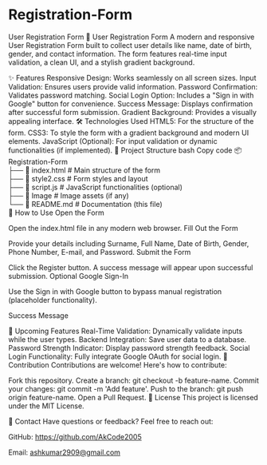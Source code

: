 # Registration-Form
User Registration Form
📝 User Registration Form
A modern and responsive User Registration Form built to collect user details like name, date of birth, gender, and contact information. The form features real-time input validation, a clean UI, and a stylish gradient background.

✨ Features
Responsive Design: Works seamlessly on all screen sizes.
Input Validation: Ensures users provide valid information.
Password Confirmation: Validates password matching.
Social Login Option: Includes a "Sign in with Google" button for convenience.
Success Message: Displays confirmation after successful form submission.
Gradient Background: Provides a visually appealing interface.
🛠️ Technologies Used
HTML5: For the structure of the form.
CSS3: To style the form with a gradient background and modern UI elements.
JavaScript (Optional): For input validation or dynamic functionalities (if implemented).
📂 Project Structure
bash
Copy code
📦 Registration-Form  
├── 📄 index.html        # Main structure of the form  
├── 📄 style2.css        # Form styles and layout  
├── 📄 script.js         # JavaScript functionalities (optional)  
├── 📁 Image             # Image assets (if any)  
└── 📄 README.md         # Documentation (this file)  
🚀 How to Use
Open the Form

Open the index.html file in any modern web browser.
Fill Out the Form

Provide your details including Surname, Full Name, Date of Birth, Gender, Phone Number, E-mail, and Password.
Submit the Form

Click the Register button.
A success message will appear upon successful submission.
Optional Google Sign-In

Use the Sign in with Google button to bypass manual registration (placeholder functionality).


Success Message

🌟 Upcoming Features
Real-Time Validation: Dynamically validate inputs while the user types.
Backend Integration: Save user data to a database.
Password Strength Indicator: Display password strength feedback.
Social Login Functionality: Fully integrate Google OAuth for social login.
🤝 Contribution
Contributions are welcome! Here's how to contribute:

Fork this repository.
Create a branch: git checkout -b feature-name.
Commit your changes: git commit -m 'Add feature'.
Push to the branch: git push origin feature-name.
Open a Pull Request.
📄 License
This project is licensed under the MIT License.

💬 Contact
Have questions or feedback? Feel free to reach out:

GitHub: https://github.com/AkCode2005

Email: ashkumar2909@gmail.com
